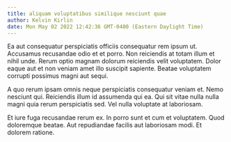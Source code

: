```yaml
---
title: aliquam voluptatibus similique nesciunt quae
author: Kelvin Kirlin
date: Mon May 02 2022 12:42:36 GMT-0400 (Eastern Daylight Time)
---
```

Ea aut consequatur perspiciatis officiis consequatur rem ipsum ut. Accusamus recusandae odio et et porro. Non reiciendis at totam illum et nihil unde. Rerum optio magnam dolorum reiciendis velit voluptatem. Dolor eaque aut et non veniam amet illo suscipit sapiente. Beatae voluptatem corrupti possimus magni aut sequi.

 A quo rerum ipsam omnis neque perspiciatis consequatur veniam et. Nemo nesciunt qui. Reiciendis illum id assumenda qui ea. Qui sit vitae nulla nulla magni quia rerum perspiciatis sed. Vel nulla voluptate at laboriosam.

 Et iure fuga recusandae rerum ex. In porro sunt et cum et voluptatem. Quod doloremque beatae. Aut repudiandae facilis aut laboriosam modi. Et dolorem ratione.